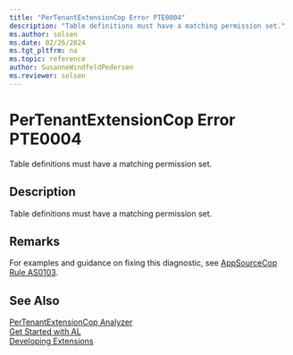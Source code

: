 ```yaml
---
title: "PerTenantExtensionCop Error PTE0004"
description: "Table definitions must have a matching permission set."
ms.author: solsen
ms.date: 02/26/2024
ms.tgt_pltfrm: na
ms.topic: reference
author: SusanneWindfeldPedersen
ms.reviewer: solsen
---
```

[//]: # (START>DO_NOT_EDIT)
[//]: # (IMPORTANT:Do not edit any of the content between here and the END>DO_NOT_EDIT.)
[//]: # (Any modifications should be made in the .xml files in the ModernDev repo.)
# PerTenantExtensionCop Error PTE0004
Table definitions must have a matching permission set.

## Description
Table definitions must have a matching permission set.

[//]: # (IMPORTANT: END>DO_NOT_EDIT)

## Remarks
For examples and guidance on fixing this diagnostic, see [AppSourceCop Rule AS0103](appsourcecop-as0103.md).

## See Also  
[PerTenantExtensionCop Analyzer](pertenantextensioncop.md)  
[Get Started with AL](../devenv-get-started.md)  
[Developing Extensions](../devenv-dev-overview.md)  